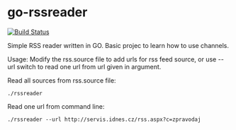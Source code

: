 # go-rssreader
[![Build Status](https://travis-ci.org/sohlich/go-rssreader.svg?branch=master)](https://travis-ci.org/sohlich/go-rssreader)

Simple RSS reader written in GO. Basic projec to learn how to use channels.

Usage:
Modify the rss.source file to add urls for rss feed source, or use --url switch
to read one url from url given in argument.


Read all sources from rss.source file:
```
./rssreader
```

Read one url from command line:
```
./rssreader --url http://servis.idnes.cz/rss.aspx?c=zpravodaj
```